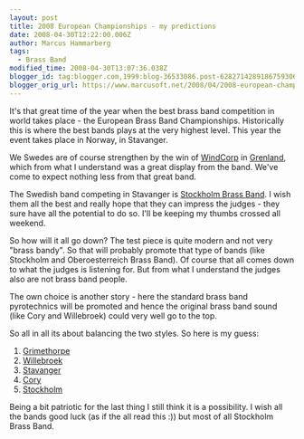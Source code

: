 ```yaml
---
layout: post
title: 2008 European Championships - my predictions
date: 2008-04-30T12:22:00.006Z
author: Marcus Hammarberg
tags:
  - Brass Band
modified_time: 2008-04-30T13:07:36.038Z
blogger_id: tag:blogger.com,1999:blog-36533086.post-6282714289186759306
blogger_orig_url: https://www.marcusoft.net/2008/04/2008-european-championships-my.html
---
```


It's that great time of the year when the best brass band competition in world takes place - the European Brass Band Championships. Historically this is where the best bands plays at the very highest level. This year the event takes place in Norway, in Stavanger.

We Swedes are of course strengthen by the win of [WindCorp](http://www.windcorpbrassband.se/) in [Grenland](http://www.4barsrest.com/news/detail.asp?id=7708), which from what I understand was a great display from the band. We've come to expect nothing less from that great band.

The Swedish band competing in Stavanger is [Stockholm Brass Band](http://www.stockholmbrass.se/). I wish them all the best and really hope that they can impress the judges - they sure have all the potential to do so. I'll be keeping my thumbs crossed all weekend.

So how will it all go down? The test piece is quite modern and not very "brass bandy". So that will probably promote that type of bands (like Stockholm and Oberoesterreich Brass Band). Of course that all comes down to what the judges is listening for. But from what I understand the judges also are not brass band people.

The own choice is another story - here the standard brass band pyrotechnics will be promoted and hence the original brass band sound (like Cory and Willebroek) could very well go to the top.

So all in all its about balancing the two styles. So here is my guess:

1. [Grimethorpe](http://www.grimethorpeband.com/)
2. [Willebroek](http://www.brassbandwillebroek.be/)
3. [Stavanger](http://www.stavanger-brassband.no/english/index.htm)
4. [Cory](http://www.buyasyouviewcoryband.co.uk/)
5. [Stockholm](http://www.stockholmbrass.se/)

Being a bit patriotic for the last thing I still think it is a possibility. I wish all the bands good luck (as if the all read this :)) but most of all Stockholm Brass Band.
